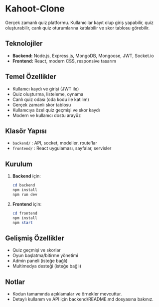 # Kahoot-Clone

Gerçek zamanlı quiz platformu. Kullanıcılar kayıt olup giriş yapabilir, quiz oluşturabilir, canlı quiz oturumlarına katılabilir ve skor tablosu görebilir.

## Teknolojiler
- **Backend:** Node.js, Express.js, MongoDB, Mongoose, JWT, Socket.io
- **Frontend:** React, modern CSS, responsive tasarım

## Temel Özellikler
- Kullanıcı kaydı ve girişi (JWT ile)
- Quiz oluşturma, listeleme, oynama
- Canlı quiz odası (oda kodu ile katılım)
- Gerçek zamanlı skor tablosu
- Kullanıcıya özel quiz geçmişi ve skor kaydı
- Modern ve kullanıcı dostu arayüz

## Klasör Yapısı
- `backend/` : API, socket, modeller, route'lar
- `frontend/` : React uygulaması, sayfalar, servisler

## Kurulum
1. **Backend** için:
   ```powershell
   cd backend
   npm install
   npm run dev
   ```
2. **Frontend** için:
   ```powershell
   cd frontend
   npm install
   npm start
   ```

## Gelişmiş Özellikler
- Quiz geçmişi ve skorlar
- Oyun başlatma/bitirme yönetimi
- Admin paneli (isteğe bağlı)
- Multimedya desteği (isteğe bağlı)

## Notlar
- Kodun tamamında açıklamalar ve örnekler mevcuttur.
- Detaylı kullanım ve API için backend/README.md dosyasına bakınız.
